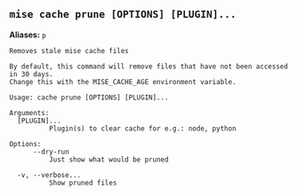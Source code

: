 ## `mise cache prune [OPTIONS] [PLUGIN]...`

**Aliases:** `p`

```text
Removes stale mise cache files

By default, this command will remove files that have not been accessed in 30 days.
Change this with the MISE_CACHE_AGE environment variable.

Usage: cache prune [OPTIONS] [PLUGIN]...

Arguments:
  [PLUGIN]...
          Plugin(s) to clear cache for e.g.: node, python

Options:
      --dry-run
          Just show what would be pruned

  -v, --verbose...
          Show pruned files
```
